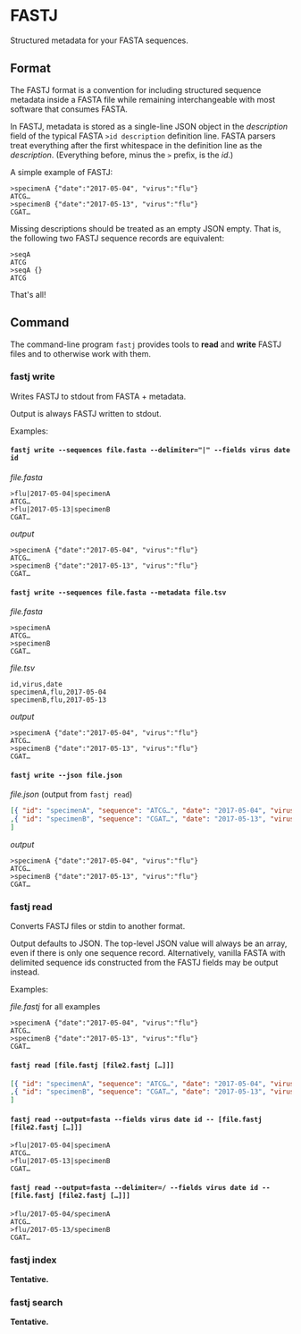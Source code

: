 # FASTJ

Structured metadata for your FASTA sequences.


## Format

The FASTJ format is a convention for including structured sequence metadata
inside a FASTA file while remaining interchangeable with most software that
consumes FASTA.

In FASTJ, metadata is stored as a single-line JSON object in the _description_
field of the typical FASTA `>id description` definition line.  FASTA parsers
treat everything after the first whitespace in the definition line as the
_description_.  (Everything before, minus the `>` prefix, is the _id_.)

A simple example of FASTJ:

    >specimenA {"date":"2017-05-04", "virus":"flu"}
    ATCG…
    >specimenB {"date":"2017-05-13", "virus":"flu"}
    CGAT…

Missing descriptions should be treated as an empty JSON empty.  That is, the
following two FASTJ sequence records are equivalent:

    >seqA
    ATCG
    >seqA {}
    ATCG

That's all!


## Command

The command-line program `fastj` provides tools to __read__ and __write__ FASTJ
files and to otherwise work with them.


### fastj write

Writes FASTJ to stdout from FASTA + metadata.

Output is always FASTJ written to stdout.

Examples:

#### `fastj write --sequences file.fasta --delimiter="|" --fields virus date id`

_file.fasta_

    >flu|2017-05-04|specimenA
    ATCG…
    >flu|2017-05-13|specimenB
    CGAT…

_output_

    >specimenA {"date":"2017-05-04", "virus":"flu"}
    ATCG…
    >specimenB {"date":"2017-05-13", "virus":"flu"}
    CGAT…


#### `fastj write --sequences file.fasta --metadata file.tsv`

_file.fasta_

    >specimenA
    ATCG…
    >specimenB
    CGAT…

_file.tsv_

    id,virus,date
    specimenA,flu,2017-05-04
    specimenB,flu,2017-05-13

_output_

    >specimenA {"date":"2017-05-04", "virus":"flu"}
    ATCG…
    >specimenB {"date":"2017-05-13", "virus":"flu"}
    CGAT…


#### `fastj write --json file.json`

_file.json_ (output from `fastj read`)

```json
[{ "id": "specimenA", "sequence": "ATCG…", "date": "2017-05-04", "virus": "flu" }
,{ "id": "specimenB", "sequence": "CGAT…", "date": "2017-05-13", "virus": "flu" }
]
```

_output_

    >specimenA {"date":"2017-05-04", "virus":"flu"}
    ATCG…
    >specimenB {"date":"2017-05-13", "virus":"flu"}
    CGAT…


### fastj read

Converts FASTJ files or stdin to another format.

Output defaults to JSON.  The top-level JSON value will always be an array,
even if there is only one sequence record.  Alternatively, vanilla FASTA with
delimited sequence ids constructed from the FASTJ fields may be output instead.

Examples:

_file.fastj_ for all examples

    >specimenA {"date":"2017-05-04", "virus":"flu"}
    ATCG…
    >specimenB {"date":"2017-05-13", "virus":"flu"}
    CGAT…

#### `fastj read [file.fastj [file2.fastj […]]]`

```json
[{ "id": "specimenA", "sequence": "ATCG…", "date": "2017-05-04", "virus": "flu" }
,{ "id": "specimenB", "sequence": "CGAT…", "date": "2017-05-13", "virus": "flu" }
]
```

#### `fastj read --output=fasta --fields virus date id -- [file.fastj [file2.fastj […]]]`

    >flu|2017-05-04|specimenA
    ATCG…
    >flu|2017-05-13|specimenB
    CGAT…

#### `fastj read --output=fasta --delimiter=/ --fields virus date id -- [file.fastj [file2.fastj […]]]`

    >flu/2017-05-04/specimenA
    ATCG…
    >flu/2017-05-13/specimenB
    CGAT…


### fastj index

**Tentative.**


### fastj search

**Tentative.**
